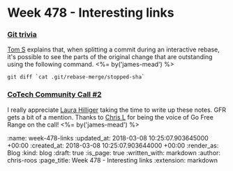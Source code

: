 Week 478 - Interesting links
============================

### [Git trivia](https://twitter.com/tomstuart/status/973667727826149382)

[Tom S][] explains that, when splitting a commit during an interactive rebase, it's possible to see the parts of the original change that are outstanding using the following command. <%= by('james-mead') %>

```
git diff `cat .git/rebase-merge/stopped-sha`
```

[Tom S]: http://codon.com/


### [CoTech Community Call #2](https://blog.weareopen.coop/cotech-community-call-2-ce978934fc8f)

I really appreciate [Laura Hilliger][] taking the time to write up these notes. GFR gets a bit of a mention. Thanks to [Chris L][] for being the voice of Go Free Range on the call! <%= by('james-mead') %>

[Chris L]: /chris-lowis
[Laura Hilliger]: https://www.laurahilliger.com/

:name: week-478-links
:updated_at: 2018-03-08 10:25:07.903645000 +00:00
:created_at: 2018-03-08 10:25:07.903644000 +00:00
:render_as: Blog
:kind: blog
:draft: true
:is_page: true
:written_with: markdown
:author: chris-roos
:page_title: Week 478 - Interesting links
:extension: markdown
